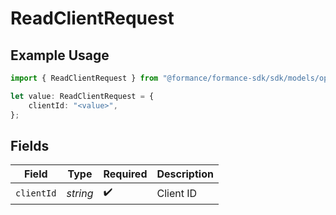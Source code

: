 # ReadClientRequest

## Example Usage

```typescript
import { ReadClientRequest } from "@formance/formance-sdk/sdk/models/operations";

let value: ReadClientRequest = {
    clientId: "<value>",
};
```

## Fields

| Field              | Type               | Required           | Description        |
| ------------------ | ------------------ | ------------------ | ------------------ |
| `clientId`         | *string*           | :heavy_check_mark: | Client ID          |